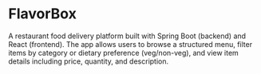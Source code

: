 # FlavorBox
A restaurant food delivery platform built with Spring Boot (backend) and React (frontend).
The app allows users to browse a structured menu, filter items by category or dietary preference (veg/non-veg), and view item details including price, quantity, and description.
